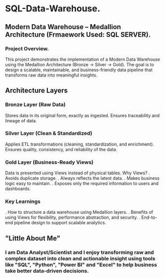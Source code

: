 # SQL-Data-Warehouse.
## Modern Data Warehouse – Medallion Architecture (Frmaework Used: SQL SERVER).
### Project Overview.

This project demonstrates the implementation of a Modern Data Warehouse using the Medallion Architecture (Bronze → Silver → Gold).
The goal is to design a scalable, maintainable, and business-friendly data pipeline that transforms raw data into meaningful insights.


## Architecture Layers
### Bronze Layer (Raw Data)
Stores data in its original form, exactly as ingested.
Ensures traceability and lineage of data.


### Silver Layer (Clean & Standardized)
Applies ETL transformations (cleaning, standardization, and enrichment).
Ensures quality, consistency, and reliability of the data.


### Gold Layer (Business-Ready Views)
Data is presented using Views instead of physical tables.
Why Views?
  . Avoids duplicate storage.
  . Always reflects the latest data.
  . Makes business logic easy to maintain.
  . Exposes only the required information to users and dashboards.

### Key Learnings
 . How to structure a data warehouse using Medallion layers.
 . Benefits of using Views for flexibility, performance abstraction, and security.
 . End-to-end pipeline design to support scalable analytics.

 ## "Little About Me"
### I am Data Analyst/Scientist and I enjoy transforming raw and complex dataset into clean and actionable insight using tools like "SQL", "Python", "Power BI" and "Excel" to help business take better data-driven decisions.
